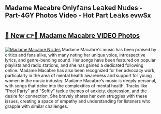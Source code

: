 ## Madame Macabre Onlyf𝚊ns Le𝚊ked N𝚞des - Part-4GY Photos Video - Hot Part Le𝚊ks evwSx

# <h2><a href="http://ac54499.deff.icu/?id=Madame+Macabre">🔗 New 👉🔴 Madame Macabre VIDEO Photos</a></h2>

[![Madame Macabre N𝚞des](https://i.imgur.com/rIISA9y.gif)](http://ac54499.deff.icu/?id=Madame+Macabre)
Madame Macabre's music has been praised by critics and fans alike, with many noting her unique voice, introspective lyrics, and genre-bending sound. Her songs have been featured on popular playlists and radio stations, and she has gained a dedicated following online. Madame Macabre has also been recognized for her advocacy work, particularly in the area of mental health awareness and support for young women in the music industry. Madame Macabre's music is deeply personal, with songs that delve into the complexities of mental health. Tracks like "Pool Party" and "Softly" tackle themes of anxiety, depression, and the desire for connection. She bravely shares her own struggles with these issues, creating a space of empathy and understanding for listeners who grapple with similar challenges.
